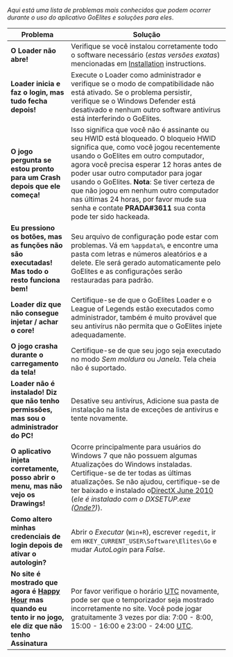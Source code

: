 *Aqui está uma lista de problemas mais conhecidos que podem ocorrer durante o uso do aplicativo GoElites e soluções para eles*.

| Problema | Solução |
|--|--|
| **O Loader não abre!** | Verifique se você instalou corretamente todo o software necessário (*estas versões exatas*) mencionadas em [Installation](/GettingStarted/Installation.md) instructions. |
| **Loader inicia e faz o login, mas tudo fecha depois!** | Execute o Loader como administrador e verifique se o modo de compatibilidade não está ativado. Se o problema persistir, verifique se o Windows Defender está desativado e nenhum outro software antivírus está interferindo o GoElites. |
| **O jogo pergunta se estou pronto para um Crash depois que ele começa!** | Isso significa que você não é assinante ou seu HWID está bloqueado. O bloqueio HWID significa que, como você jogou recentemente usando o GoElites em outro computador, agora você precisa esperar 12 horas antes de poder usar outro computador para jogar usando o GoElites. **Nota**: Se tiver certeza de que não jogou em nenhum outro computador nas últimas 24 horas, por favor mude sua senha e contate **PRADA#3611** sua conta pode ter sido hackeada. |
| **Eu pressiono os botões, mas as funções não são executadas! Mas todo o resto funciona bem!** | Seu arquivo de configuração pode estar com problemas. Vá em ``%appdata%``, e encontre uma pasta com letras e números aleatórios e a delete. Ele será gerado automaticamente pelo GoElites e as configurações serão restauradas para padrão. |
| **Loader diz que não consegue injetar / achar o core!** | Certifique-se de que o GoElites Loader e o League of Legends estão executados como administrador, também é muito provável que seu antivírus não permita que o GoElites injete adequadamente. |
| **O jogo crasha durante o carregamento da tela!** | Certifique-se de que seu jogo seja executado no modo *Sem moldura* ou *Janela*. Tela cheia não é suportado.|
| **Loader não é instalado! Diz que não tenho permissões, mas sou o administrador do PC!** | Desative seu antivírus, Adicione sua pasta de instalação na lista de exceções de antivírus e tente novamente. |
| **O aplicativo injeta corretamente, posso abrir o menu, mas não vejo os Drawings!** | Ocorre principalmente para usuários do Windows 7 que não possuem algumas Atualizações do Windows instaladas. Certifique-se de ter todas as últimas atualizações. Se não ajudou, certifique-se de ter baixado e instalado o[DirectX June 2010](https://www.microsoft.com/en-us/download/confirmation.aspx?id=8109)  (*ele é instalado com  o DXSETUP.exe ([Onde?](https://s.put.re/EHZ1Y5R.png))*). |
| **Como altero minhas credenciais de login depois de ativar o autologin?** | Abrir o *Executar* (``Win+R``), escrever ``regedit``, ir em ``HKEY_CURRENT_USER\Software\Elites\Go`` e mudar *AutoLogin* para *False*. |
| **No site é mostrado que agora é [Happy Hour](https://goelites.net/index.php?/topic/941-happy-hours/) mas quando eu tento ir no jogo, ele diz que não tenho Assinatura**| Por favor verifique o horário [UTC](https://time.is/en/UTC) novamente, pode ser que o temporizador seja mostrado incorretamente no site. Você pode jogar gratuitamente 3 vezes por dia: 7:00 - 8:00, 15:00 - 16:00 e 23:00 - 24:00 [UTC](https://time.is/en/UTC). |
